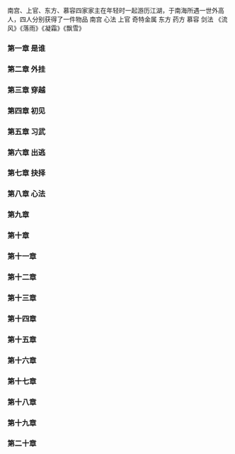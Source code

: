 
南宫、上官、东方、慕容四家家主在年轻时一起游历江湖，于南海所遇一世外高人，四人分别获得了一件物品
南宫 心法
上官 奇特金属
东方 药方
慕容 剑法
《流风》《落雨》《凝霜》《飘雪》
### 第一章  是谁
### 第二章  外挂
### 第三章  穿越
### 第四章  初见
### 第五章  习武
### 第六章  出逃
### 第七章  抉择
### 第八章  心法
### 第九章  
### 第十章  
### 第十一章
### 第十二章
### 第十三章
### 第十四章
### 第十五章
### 第十六章
### 第十七章
### 第十八章
### 第十九章
### 第二十章